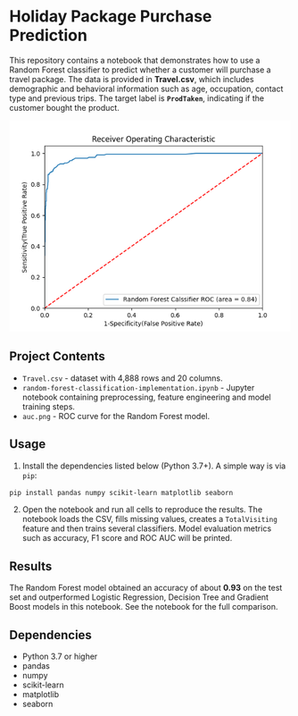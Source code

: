 # Holiday Package Purchase Prediction

This repository contains a notebook that demonstrates how to use a Random Forest classifier to predict whether a customer will purchase a travel package. The data is provided in **Travel.csv**, which includes demographic and behavioral information such as age, occupation, contact type and previous trips. The target label is **`ProdTaken`**, indicating if the customer bought the product.

![ROC Curve](auc.png)

## Project Contents

- `Travel.csv` - dataset with 4,888 rows and 20 columns.
- `random-forest-classification-implementation.ipynb` - Jupyter notebook containing preprocessing, feature engineering and model training steps.
- `auc.png` - ROC curve for the Random Forest model.

## Usage

1. Install the dependencies listed below (Python 3.7+). A simple way is via `pip`:

```bash
pip install pandas numpy scikit-learn matplotlib seaborn
```

2. Open the notebook and run all cells to reproduce the results. The notebook loads the CSV, fills missing values, creates a `TotalVisiting` feature and then trains several classifiers. Model evaluation metrics such as accuracy, F1 score and ROC AUC will be printed.

## Results

The Random Forest model obtained an accuracy of about **0.93** on the test set and outperformed Logistic Regression, Decision Tree and Gradient Boost models in this notebook. See the notebook for the full comparison.

## Dependencies

- Python 3.7 or higher
- pandas
- numpy
- scikit-learn
- matplotlib
- seaborn

